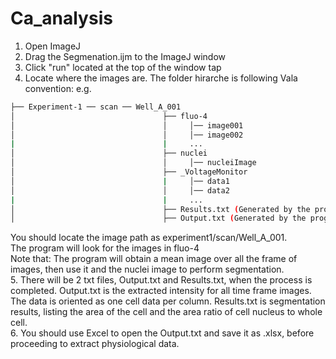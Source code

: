 # Ca_analysis
1. Open ImageJ
2. Drag the Segmenation.ijm to the ImageJ window
3. Click "run" located at the top of the window tap
4. Locate where the images are. The folder hirarche is following Vala convention:
e.g.
```bash
├── Experiment-1 ── scan ── Well_A_001
│                                 ├── fluo-4
│                                 │     │── image001
│                                 │     │── image002
|                                 |     ...
│                                 ├── nuclei
│                                 │     │── nucleiImage
│                                 ├── _VoltageMonitor
│                                 |     │── data1
│                                 │     │── data2
|                                 |     ...
│                                 ├── Results.txt (Generated by the program after processing all the images)
│                                 ├── Output.txt (Generated by the program after processing all the images)
```

You should locate the image path as experiment1/scan/Well_A_001.<br />
The program will look for the images in fluo-4 <br />
Note that: The program will obtain a mean image over all the frame of images, then use it and the nuclei image to perform segmentation.<br />
5. There will be 2 txt files, Output.txt and Results.txt, when the process is completed.
Output.txt is the extracted intensity for all time frame images. The data is oriented as one cell data per column.
Results.txt is segmentation results, listing the area of the cell and the area ratio of cell nucleus to whole cell.<br />
6. You should use Excel to open the Output.txt and save it as .xlsx, before proceeding to extract physiological data.


